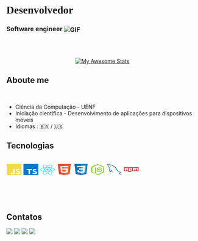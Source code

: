 <h1 style="font-family: 'Press Start 2P', cursive;"> Desenvolvedor</h1>
<h3>Software engineer <img align="center" alt="GIF" width="30"  src="https://media.giphy.com/media/H6KusZ8pzxtyymblnE/giphy.gif" width="36"/></h3>
<br>

<br>
<div align="center"style="display: inline_block">
  
  [![My Awesome Stats](https://awesome-github-stats.azurewebsites.net/user-stats/iamjvictor?cardType=github&theme=shades-of-purple&Background=000000&Text=FFFFFF&Title=FFFFFF&Border=FFFFFF&Ring=FFFFFF)](https://git.io/awesome-stats-card)
  
</div>

<h2>
Aboute me
</h2>
<br>

- Ciência da  Computação - UENF
- Iniciação cientifica - Desenvolvimento de aplicações para dispositivos móveis
- Idiomas : 🇧🇷 / :us: 
  

<h2>Tecnologias</h2>
<div style="display: inline_block"><br>
  
  
  <img align="center" height="30" width="40" src="https://raw.githubusercontent.com/devicons/devicon/master/icons/javascript/javascript-plain.svg">
  <img align="center" height="30" width="40" src="https://raw.githubusercontent.com/devicons/devicon/master/icons/typescript/typescript-plain.svg">
  <img align="center" height="30" width="40" src="https://raw.githubusercontent.com/devicons/devicon/master/icons/react/react-original.svg">
  <img align="center" height="30" width="40" src="https://raw.githubusercontent.com/devicons/devicon/master/icons/html5/html5-original.svg">
  <img align="center" height="30" width="40" src="https://raw.githubusercontent.com/devicons/devicon/master/icons/css3/css3-original.svg">
  <img align="center" height="30" width="40" src='https://raw.githubusercontent.com/devicons/devicon/1119b9f84c0290e0f0b38982099a2bd027a48bf1/icons/nodejs/nodejs-original.svg'>
  <img align="center" height="30" width="40" src='https://raw.githubusercontent.com/devicons/devicon/1119b9f84c0290e0f0b38982099a2bd027a48bf1/icons/mysql/mysql-original.svg'>
  <img align="center" height="30" width="40" src='https://raw.githubusercontent.com/devicons/devicon/1119b9f84c0290e0f0b38982099a2bd027a48bf1/icons/npm/npm-original-wordmark.svg'>
 
  
</div>
  
  <br>
  <br>
  <br>
  <br>
  
<h2>Contatos</h2>
<div >
  <a href="https://instagram.com/joaocrf_81" target="_blank"><img src="https://raw.githubusercontent.com/gauravghongde/social-icons/9d939e1c5b7ea4a24ac39c3e4631970c0aa1b920/SVG/White/Instagram_white.svg" target="_blank"></a>
  <a href = "mailto:jvictor.asevedo@gmail.com"><img src="https://raw.githubusercontent.com/gauravghongde/social-icons/9d939e1c5b7ea4a24ac39c3e4631970c0aa1b920/SVG/White/Gmail_white.svg" target="_blank"></a> 
  <a href="https://iamjvictor.github.io/" target="_blank"><img src="https://raw.githubusercontent.com/gauravghongde/social-icons/9d939e1c5b7ea4a24ac39c3e4631970c0aa1b920/SVG/White/Google_white.svg" target="_blank"></a> 
  <a href="https://www.linkedin.com/in/iamjvictor-45875016a" target="_blank"><img src="https://raw.githubusercontent.com/gauravghongde/social-icons/9d939e1c5b7ea4a24ac39c3e4631970c0aa1b920/SVG/White/LinkedIN_white.svg" target="_blank"></a>  

 
</div>

